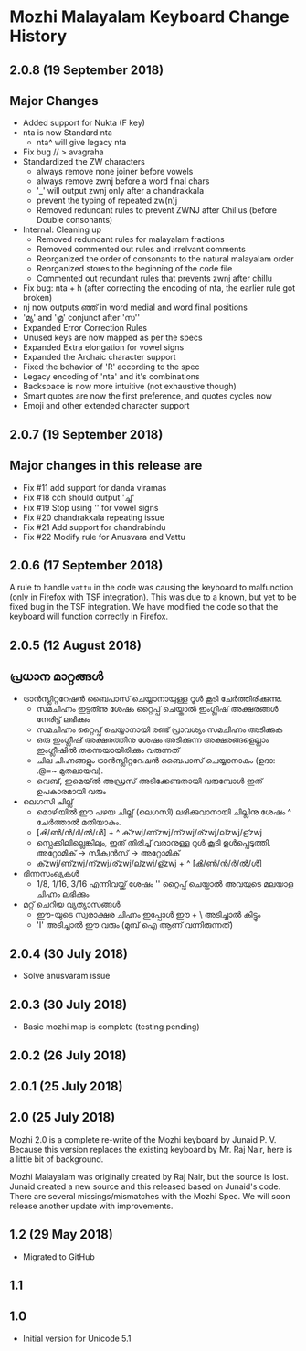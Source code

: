 Mozhi Malayalam Keyboard Change History
=======================
2.0.8 (19 September 2018)
--------------------
## Major Changes
* Added support for Nukta (F key)
* nta is now Standard nta
  * nta^ will give legacy nta
* Fix bug // > avagraha
* Standardized the ZW characters
  * always remove none joiner before vowels
  * always remove zwnj before a word final chars
  * '_' will output zwnj only after a chandrakkala
  * prevent the typing of repeated zw(n)j
  * Removed redundant rules to prevent ZWNJ after Chillus (before Double consonants)
* Internal: Cleaning up
  * Removed redundant rules for malayalam fractions
  * Removed commented out rules and irrelvant comments
  * Reorganized the order of consonants to the natural malayalam order
  * Reorganized stores to the beginning of the code file
  * Commented out redundant rules that prevents zwnj after chillu
* Fix bug: nta + h (after correcting the encoding of nta, the earlier rule got broken)
* nj now outputs ഞ്ഞ് in word medial and word final positions
* 'മ്യ' and 'മ്ര' conjunct after 'സ''
* Expanded Error Correction Rules
* Unused keys are now mapped as per the specs
* Expanded Extra elongation for vowel signs
* Expanded the Archaic character support
* Fixed the behavior of 'R' according to the spec
* Legacy encoding of 'nta' and it's combinations
* Backspace is now more intuitive (not exhaustive though)
* Smart quotes are now the first preference, and quotes cycles now
* Emoji and other extended character support

2.0.7 (19 September 2018)
--------------------
## Major changes in this release are
  - Fix #11 add support for danda viramas
  - Fix #18 cch should output 'ച്ച്'
  - Fix #19 Stop using '\' for vowel signs
  - Fix #20 chandrakkala repeating issue
  - Fix #21 Add support for chandrabindu
  - Fix #22 Modify rule for Anusvara and Vattu

2.0.6 (17 September 2018)
--------------------
A rule to handle `vattu` in the code was causing the keyboard to malfunction (only in Firefox with TSF integration). This was due to a known, but yet to be fixed bug in the TSF integration. We have modified the code so that the keyboard will function correctly in Firefox.


2.0.5 (12 August 2018)
--------------------
## പ്രധാന മാറ്റങ്ങൾ
* ട്രാൻസ്ലിറ്ററേഷൻ ബൈപാസ് ചെയ്യാനായുള്ള റൂൾ കൂടി ചേർത്തിരിക്കുന്നു.
  * സമചിഹ്നം ഇട്ടതിനു ശേഷം റ്റൈപ്പ് ചെയ്താൽ ഇംഗ്ലീഷ് അക്ഷരങ്ങൾ നേരിട്ട് ലഭിക്കും
  * സമചിഹ്നം റ്റൈപ്പ് ചെയ്യാനായി രണ്ട് പ്രാവശ്യം സമചിഹ്നം അടിക്കുക
  * ഒരു ഇംഗ്ലീഷ് അക്ഷരത്തിനു ശേഷം അടിക്കുന്ന അക്ഷരങ്ങളെല്ലാം ഇംഗ്ലീഷിൽ തന്നെയായിരിക്കും വരുന്നത്
  * ചില ചിഹ്നങ്ങളും ട്രാൻസ്ലിറ്ററേഷൻ ബൈപാസ് ചെയ്യാനാകും (ഉദാ: .@=~ മുതലായവ).
  * വെബ്, ഇമെയ്‌ൽ അഡ്രസ് അടിക്കേണ്ടതായി വരുമ്പോൾ ഇത് ഉപകാരമായി വരും
* ലെഗസി ചില്ല്
  * മൊഴിയിൽ ഈ പഴയ ചില്ല് (ലെഗസി) ലഭിക്കുവാനായി ചില്ലിനു ശേഷം ^ ചേർത്താൽ മതിയാകും.
  * [ൿ/ൺ/ൻ/ർ/ൽ/ൾ] + ^	ക്zwj/ണ്zwj/ന്zwj/ര്zwj/ല്zwj/ള്zwj
  * സ്പെക്കിലില്ലെങ്കിലും, ഇത് തിരിച്ച് വരാനുള്ള റൂൾ കൂടി ഉൾപ്പെടുത്തി. അറ്റോമിക് -> സീക്വൻസ് -> അറ്റോമിക്
  * ക്zwj/ണ്zwj/ന്zwj/ര്zwj/ല്zwj/ള്zwj + ^	[ൿ/ൺ/ൻ/ർ/ൽ/ൾ]
* ഭിന്നസംഖ്യകൾ
  * 1/8, 1/16, 3/16 എന്നിവയ്ക്ക് ശേഷം '' റ്റൈപ്പ് ചെയ്താൽ അവയുടെ മലയാള ചിഹ്നം ലഭിക്കും
* മറ്റ് ചെറിയ വ്യത്യാസങ്ങൾ
  * ഈ-യുടെ സ്വരാക്ഷര ചിഹ്നം ഇപ്പോൾ ഈ + \ അടിച്ചാൽ കിട്ടും
  * 'I' അടിച്ചാൽ ഈ വരും (മുമ്പ് ഐ ആണ് വന്നിരുന്നത്)

2.0.4 (30 July 2018)
--------------------
* Solve anusvaram issue

2.0.3 (30 July 2018)
--------------------
* Basic mozhi map is complete (testing pending)

2.0.2 (26 July 2018)
--------------------

2.0.1 (25 July 2018)
--------------------

2.0 (25 July 2018)
------------------
Mozhi 2.0 is a complete re-write of the Mozhi keyboard by Junaid P. V. Because this version replaces the existing keyboard by Mr. Raj Nair, here is a little bit of background.

Mozhi Malayalam was originally created by Raj Nair, but the source is lost. Junaid created a new source and this released based on Junaid's code. There are several missings/mismatches with the Mozhi Spec. We will soon release another update with improvements.

1.2 (29 May 2018)
-----------------
* Migrated to GitHub

1.1
-----------------

1.0
-----------------
* Initial version for Unicode 5.1
